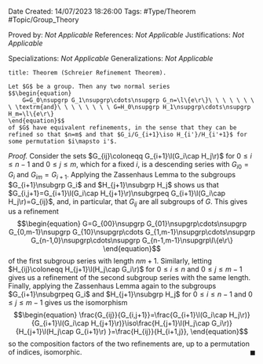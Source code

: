 <div class="topSpace"></div>

Date Created: 14/07/2023 18:26:00
Tags: #Type/Theorem #Topic/Group_Theory

Proved by: <i>Not Applicable</i>
References: <i>Not Applicable</i>
Justifications: <i>Not Applicable</i>

Specializations: <i>Not Applicable</i>
Generalizations: <i>Not Applicable</i>

``` ad-Theorem
title: Theorem (Schreier Refinement Theorem).

Let $G$ be a group. Then any two normal series
$$\begin{equation}
    G=G_0\nsupgrp G_1\nsupgrp\cdots\nsupgrp G_n=\l\{e\r\}\ \ \ \ \ \ \ \ \textrm{and}\ \ \ \ \ \ \ \ G=H_0\nsupgrp H_1\nsupgrp\cdots\nsupgrp H_m=\l\{e\r\}
\end{equation}$$
of $G$ have equivalent refinements, in the sense that they can be refined so that $n=m$ and that $G_i/G_{i+1}\iso H_{i'}/H_{i'+1}$ for some permutation $i\mapsto i'$.

```

<i>Proof.</i> Consider the sets $G_{ij}\coloneqq G_{i+1}\l(G_i\cap H_j\r)$ for $0\leq i\leq n-1$ and $0\leq j\leq m$, which for a fixed $i$, is a descending series with $G_{i0}=G_i$ and $G_{im}=G_{i+1}$. Applying the Zassenhaus Lemma to the subgroups $G_{i+1}\nsubgrp G_i$ and $H_{j+1}\nsubgrp H_j$ shows us that $G_{i,j+1}=G_{i+1}\l(G_i\cap H_{j+1}\r)\nsubgrpeq G_{i+1}\l(G_i\cap H_j\r)=G_{ij}$, and, in particular, that $G_{ij}$ are all subgroups of $G$. This gives us a refinement
$$\begin{equation}
    G=G_{00}\nsupgrp G_{01}\nsupgrp\cdots\nsupgrp G_{0,m-1}\nsupgrp G_{10}\nsupgrp\cdots G_{1,m-1}\nsupgrp\cdots\nsupgrp G_{n-1,0}\nsupgrp\cdots\nsupgrp G_{n-1,m-1}\nsupgrp\l\{e\r\}
\end{equation}$$
of the first subgroup series with length $nm+1$. Similarly, letting $H_{ij}\coloneqq H_{j+1}\l(H_j\cap G_i\r)$ for $0\leq i\leq n$ and $0\leq j\leq m-1$ gives us a refinement of the second subgroup series with the same length. Finally, applying the Zassenhaus Lemma again to the subgroups $G_{i+1}\nsubgrpeq G_i$ and $H_{j+1}\nsubgrp H_j$ for $0\leq i\leq n-1$ and $0\leq j\leq m-1$ gives us the isomorphism
$$\begin{equation}
    \frac{G_{ij}}{G_{i,j+1}}=\frac{G_{i+1}\l(G_i\cap H_j\r)}{G_{i+1}\l(G_i\cap H_{j+1}\r)}\iso\frac{H_{j+1}\l(H_j\cap G_i\r)}{H_{j+1}\l(H_j\cap G_{i+1}\r) }=\frac{H_{ij}}{H_{i+1,j}},
\end{equation}$$
so the composition factors of the two refinements are, up to a permutation of indices, isomorphic.<span style="float:right;">$\blacksquare$</span>
